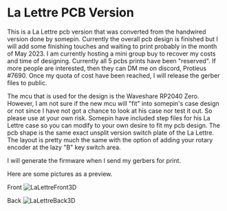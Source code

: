 # La Lettre PCB Version

This is a La Lettre pcb version that was converted from the handwired version done by somepin. Currently the overall pcb design is finished but I will add some finishing touches and waiting to print probably in the month of May 2023.  I am currently hosting a mini group buy to recover my costs and time of designing.  Currently all 5 pcbs prints have been "reserved".  If more people are interested, then they can DM me on discord, Protieus #7690.  Once my quota of cost have been reached, I will release the gerber files to public.

The mcu that is used for the design is the Waveshare RP2040 Zero.  However, I am not sure if the new mcu will "fit" into somepin's case design or not since I have not got a chance to look at his case nor test it out. So please use at your own risk. Somepin have included step files for his La Lettre case so you can modify to your own desire to fit my pcb design.  The pcb shape is the same exact unsplit version switch plate of the La Lettre.  The layout is pretty much the same with the option of adding your rotary encoder at the lazy "B" key switch area.  

I will generate the firmware when I send my gerbers for print.

Here are some pictures as a preview.  

Front
![LaLettreFront3D](https://user-images.githubusercontent.com/118025702/231088744-b1884606-fda2-4425-8ded-a3459aeb9a5a.png)

Back
![LaLettreBack3D](https://user-images.githubusercontent.com/118025702/231088781-e3879d93-e255-417a-867c-4ea30fc91ed2.png)
